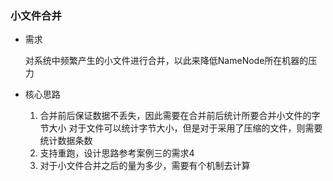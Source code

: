 ### 小文件合并

* 需求

  对系统中频繁产生的小文件进行合并，以此来降低NameNode所在机器的压力

* 核心思路
  
  1. 合并前后保证数据不丢失，因此需要在合并前后统计所要合并小文件的字节大小
     对于文件可以统计字节大小，但是对于采用了压缩的文件，则需要统计数据条数
  2. 支持重跑，设计思路参考案例三的需求4
  3. 对于小文件合并之后的量为多少，需要有个机制去计算
